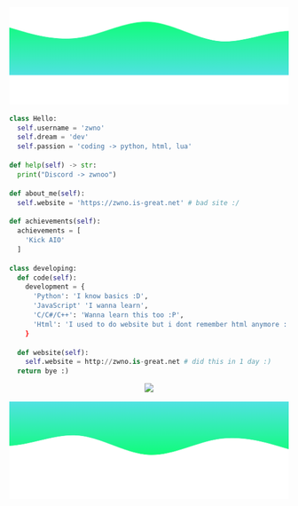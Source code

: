 ![image1](https://raw.githubusercontent.com/OxynDev/OxynDev/main/wave%20(1).png)
```python
class Hello:
  self.username = 'zwno'
  self.dream = 'dev'
  self.passion = 'coding -> python, html, lua'

def help(self) -> str:
  print("Discord -> zwnoo")

def about_me(self):
  self.website = 'https://zwno.is-great.net' # bad site :/

def achievements(self):
  achievements = [
    'Kick AIO'
  ]

class developing:
  def code(self):
    development = {
      'Python': 'I know basics :D',
      'JavaScript' 'I wanna learn',
      'C/C#/C++': 'Wanna learn this too :P',
      'Html': 'I used to do website but i dont remember html anymore :'( '
    }

  def website(self):
    self.website = http://zwno.is-great.net # did this in 1 day :)
  return bye :)
```
<p align="center"> <img src="https://github-readme-stats.vercel.app/api?username=zwnoo&theme=tokyonight&show_icons=true&card_width=1100"> </p>

![image2](https://raw.githubusercontent.com/OxynDev/OxynDev/main/wave.png)
